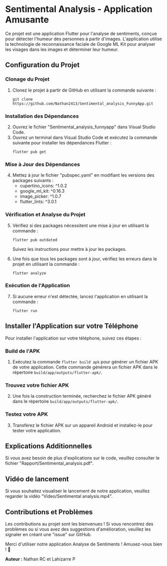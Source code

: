 # Sentimental Analysis - Application Amusante

Ce projet est une application Flutter pour l'analyse de sentiments, conçue pour détecter l'humeur des personnes à partir d'images. L'application utilise la technologie de reconnaissance faciale de Google ML Kit pour analyser les visages dans les images et déterminer leur humeur.

## Configuration du Projet

### Clonage du Projet
1. Clonez le projet à partir de GitHub en utilisant la commande suivante :
   ```
   git clone https://github.com/Nathan2413/Sentimental_analysis_FunnyApp.git
   ```

### Installation des Dépendances
2. Ouvrez le fichier "Sentimental_analysis_funnyapp" dans Visual Studio Code.
3. Ouvrez un terminal dans Visual Studio Code et exécutez la commande suivante pour installer les dépendances Flutter :
   ```
   flutter pub get
   ```

### Mise à Jour des Dépendances
4. Mettez à jour le fichier "pubspec.yaml" en modifiant les versions des packages suivants :
   - cupertino_icons: ^1.0.2
   - google_ml_kit: ^0.16.3
   - image_picker: ^1.0.7
   - flutter_lints: ^3.0.1

### Vérification et Analyse du Projet
5. Vérifiez si des packages nécessitent une mise à jour en utilisant la commande :
   ```
   flutter pub outdated
   ```
   Suivez les instructions pour mettre à jour les packages.

6. Une fois que tous les packages sont à jour, vérifiez les erreurs dans le projet en utilisant la commande :
   ```
   flutter analyze
   ```

### Exécution de l'Application
7. Si aucune erreur n'est détectée, lancez l'application en utilisant la commande :
   ```
   flutter run
   ```

## Installer l'Application sur votre Téléphone

Pour installer l'application sur votre téléphone, suivez ces étapes :

### Build de l'APK
1. Exécutez la commande `flutter build apk` pour générer un fichier APK de votre application. Cette commande générera un fichier APK dans le répertoire `build/app/outputs/flutter-apk/`.

### Trouvez votre fichier APK
2. Une fois la construction terminée, recherchez le fichier APK généré dans le répertoire `build/app/outputs/flutter-apk/`.

### Testez votre APK
3. Transférez le fichier APK sur un appareil Android et installez-le pour tester votre application.

## Explications Additionnelles

Si vous avez besoin de plus d'explications sur le code, veuillez consulter le fichier "Rapport/Sentimental_analysis.pdf".

## Vidéo de lancement

Si vous souhaitez visualiser le lancement de notre application, veuillez regarder la vidéo "Video/Sentimental analysis.mp4".


## Contributions et Problèmes
Les contributions au projet sont les bienvenues ! Si vous rencontrez des problèmes ou si vous avez des suggestions d'amélioration, veuillez les signaler en créant une "issue" sur GitHub.

Merci d'utiliser notre application Analyse de Sentiments ! Amusez-vous bien ! 🚀

**Auteur :** Nathan RC et Lahizarre P
